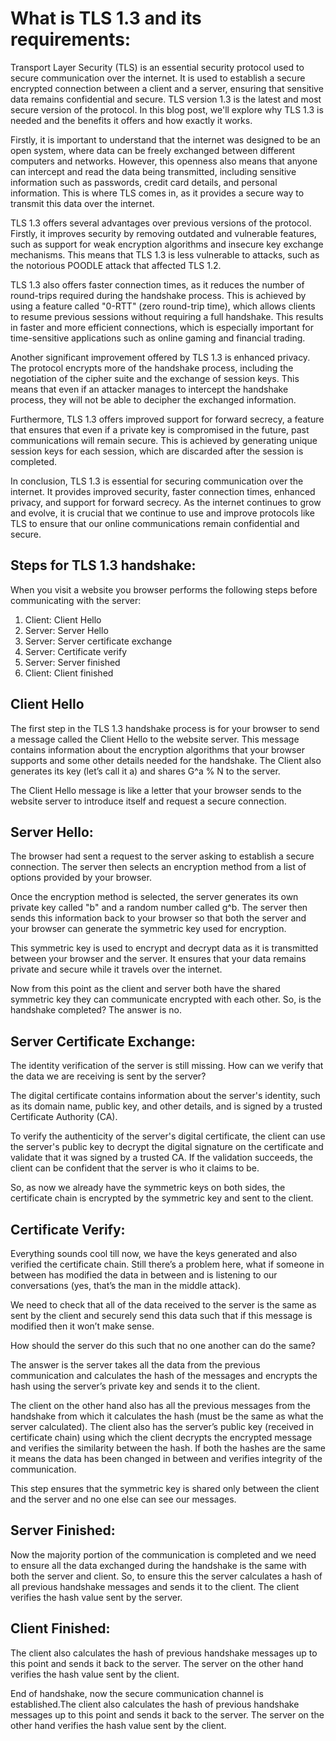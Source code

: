 # What is TLS 1.3 and its requirements:

Transport Layer Security (TLS) is an essential security protocol used to secure communication over the internet. It is used to establish a secure encrypted connection between a client and a server, ensuring that sensitive data remains confidential and secure. TLS version 1.3 is the latest and most secure version of the protocol. In this blog post, we'll explore why TLS 1.3 is needed and the benefits it offers and how exactly it works.

Firstly, it is important to understand that the internet was designed to be an open system, where data can be freely exchanged between different computers and networks. However, this openness also means that anyone can intercept and read the data being transmitted, including sensitive information such as passwords, credit card details, and personal information. This is where TLS comes in, as it provides a secure way to transmit this data over the internet.

TLS 1.3 offers several advantages over previous versions of the protocol. Firstly, it improves security by removing outdated and vulnerable features, such as support for weak encryption algorithms and insecure key exchange mechanisms. This means that TLS 1.3 is less vulnerable to attacks, such as the notorious POODLE attack that affected TLS 1.2.

TLS 1.3 also offers faster connection times, as it reduces the number of round-trips required during the handshake process. This is achieved by using a feature called "0-RTT" (zero round-trip time), which allows clients to resume previous sessions without requiring a full handshake. This results in faster and more efficient connections, which is especially important for time-sensitive applications such as online gaming and financial trading.

Another significant improvement offered by TLS 1.3 is enhanced privacy. The protocol encrypts more of the handshake process, including the negotiation of the cipher suite and the exchange of session keys. This means that even if an attacker manages to intercept the handshake process, they will not be able to decipher the exchanged information.

Furthermore, TLS 1.3 offers improved support for forward secrecy, a feature that ensures that even if a private key is compromised in the future, past communications will remain secure. This is achieved by generating unique session keys for each session, which are discarded after the session is completed.

In conclusion, TLS 1.3 is essential for securing communication over the internet. It provides improved security, faster connection times, enhanced privacy, and support for forward secrecy. As the internet continues to grow and evolve, it is crucial that we continue to use and improve protocols like TLS to ensure that our online communications remain confidential and secure.

## Steps for TLS 1.3 handshake:

When you visit a website you browser performs the following steps before communicating with the server: 
1. Client: Client Hello
2. Server: Server Hello
3. Server: Server certificate exchange
4. Server: Certificate verify
5. Server: Server finished
6. Client: Client finished


## Client Hello

The first step in the TLS 1.3 handshake process is for your browser to send a message called the Client Hello to the website server. This message contains information about the encryption algorithms that your browser supports and some other details needed for the handshake. The Client also generates its key (let’s call it a) and shares G^a % N to the server. 

The Client Hello message is like a letter that your browser sends to the website server to introduce itself and request a secure connection. 







## Server Hello:

The browser had sent a request to the server asking to establish a secure connection. The server then selects an encryption method from a list of options provided by your browser.

Once the encryption method is selected, the server generates its own private key called "b" and a random number called g^b. The server then sends this information back to your browser so that both the server and your browser can generate the symmetric key used for encryption.

This symmetric key is used to encrypt and decrypt data as it is transmitted between your browser and the server. It ensures that your data remains private and secure while it travels over the internet.





Now from this point as the client and server both have the shared symmetric key they can communicate encrypted with each other. 
So, is the handshake completed?
The answer is no.
## Server Certificate Exchange:


The identity verification of the server is still missing. How can we verify that the data we are receiving is sent by the server?

The digital certificate contains information about the server's identity, such as its domain name, public key, and other details, and is signed by a trusted Certificate Authority (CA).

To verify the authenticity of the server's digital certificate, the client can use the server's public key to decrypt the digital signature on the certificate and validate that it was signed by a trusted CA. If the validation succeeds, the client can be confident that the server is who it claims to be.

So, as now we already have the symmetric keys on both sides, the certificate chain is encrypted by the symmetric key and sent to the client.
## Certificate Verify:

Everything sounds cool till now, we have the keys generated and also verified the certificate chain. Still there’s a problem here, what if someone in between has modified the data in between and is listening to our conversations (yes, that’s the man in the middle attack).

We need to check that all of the data received to the server is the same as sent by the client and securely send this data such that if this message is modified then it won’t make sense.

How should the server do this such that no one another can do the same? 

The answer is the server takes all the data from the previous communication and calculates the hash of the messages and encrypts the hash using the server’s private key and sends it to the client.

The client on the other hand also has all the previous messages from the handshake from which it calculates the hash (must be the same as what the server calculated). 
The client also has the server’s public key (received in certificate chain) using which the client decrypts the encrypted message and verifies the similarity between the hash.
If both the hashes are the same it means the data has been changed in between and verifies integrity of the communication.

This step ensures that the symmetric key is shared only between the client and the server and no one else can see our messages.
## Server Finished:


Now the majority portion of the communication is completed and we need to ensure all the data exchanged during the handshake is the same with both the server and client. 
So, to ensure this the server calculates a hash of all previous handshake messages and sends it to the client. The client verifies the hash value sent by the server.

## Client Finished:
The client also calculates the hash of previous handshake messages up to this point and sends it back to the server. The server on the other hand verifies the hash value sent by the client.

End of handshake, now the secure communication channel is established.The client also calculates the hash of previous handshake messages up to this point and sends it back to the server. The server on the other hand verifies the hash value sent by the client.

